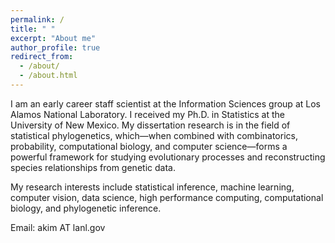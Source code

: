 ```yaml
---
permalink: /
title: " "
excerpt: "About me"
author_profile: true
redirect_from: 
  - /about/
  - /about.html
---
```


I am an early career staff scientist at the Information Sciences group at Los Alamos National Laboratory. I received my Ph.D. in Statistics at the University of New Mexico. My dissertation research is in the field of statistical phylogenetics, which—when combined with combinatorics, probability, computational biology, and computer science—forms a powerful framework for studying evolutionary processes and reconstructing species relationships from genetic data.

My research interests include statistical inference, machine learning, computer vision, data science, high performance computing, computational biology, and phylogenetic inference.

Email: akim AT lanl.gov




[//]: <> (I work with ranked gene trees that give the potential to improve species tree inference. I am interested in applying research skills, statistical modeling, and machine learning techniques to answer challenging problems.) 
